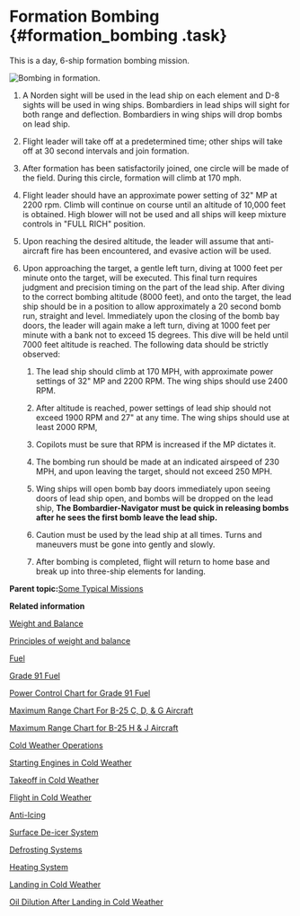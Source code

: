 # Formation Bombing {#formation_bombing .task}

This is a day, 6-ship formation bombing mission.

![Bombing in formation.](../images/formation_bombing.png "Formation bombing")

1.  A Norden sight will be used in the lead ship on each element and D-8 sights will be used in wing ships. Bombardiers in lead ships will sight for both range and deflection. Bombardiers in wing ships will drop bombs on lead ship.

2.  Flight leader will take off at a predetermined time; other ships will take off at 30 second intervals and join formation.

3.  After formation has been satisfactorily joined, one circle will be made of the field. During this circle, formation will climb at 170 mph.

4.  Flight leader should have an approximate power setting of 32" MP at 2200 rpm. Climb will continue on course until an altitude of 10,000 feet is obtained. High blower will not be used and all ships will keep mixture controls in "FULL RICH" position.

5.  Upon reaching the desired altitude, the leader will assume that anti-aircraft fire has been encountered, and evasive action will be used.

6.  Upon approaching the target, a gentle left turn, diving at 1000 feet per minute onto the target, will be executed. This final turn requires judgment and precision timing on the part of the lead ship. After diving to the correct bombing altitude \(8000 feet\), and onto the target, the lead ship should be in a position to allow approximately a 20 second bomb run, straight and level. Immediately upon the closing of the bomb bay doors, the leader will again make a left turn, diving at 1000 feet per minute with a bank not to exceed 15 degrees. This dive will be held until 7000 feet altitude is reached. The following data should be strictly observed:

    1.  The lead ship should climb at 170 MPH, with approximate power settings of 32" MP and 2200 RPM. The wing ships should use 2400 RPM.

    2.  After altitude is reached, power settings of lead ship should not exceed 1900 RPM and 27" at any time. The wing ships should use at least 2000 RPM,

    3.  Copilots must be sure that RPM is increased if the MP dictates it.

    4.  The bombing run should be made at an indicated airspeed of 230 MPH, and upon leaving the target, should not exceed 250 MPH.

    5.  Wing ships will open bomb bay doors immediately upon seeing doors of lead ship open, and bombs will be dropped on the lead ship, **The Bombardier-Navigator must be quick in releasing bombs after he sees the first bomb leave the lead ship.**

    6.  Caution must be used by the lead ship at all times. Turns and maneuvers must be gone into gently and slowly.

    7.  After bombing is completed, flight will return to home base and break up into three-ship elements for landing.


**Parent topic:**[Some Typical Missions](../topics/some_typical_missions.md)

**Related information**  


[Weight and Balance](../topics/WeightAndBalance.md)

[Principles of weight and balance](../topics/PrinciplesOfWeightAndBalance.md)

[Fuel](../topics/fuel.md)

[Grade 91 Fuel](../topics/grade_91_fuel.md)

[Power Control Chart for Grade 91 Fuel](../topics/power_control_chart_for_grade_91_fuel.md)

[Maximum Range Chart For B-25 C, D, & G Aircraft](../topics/maximum_range_chart_for_b_25_c_d_and_g_aircraft.md)

[Maximum Range Chart for B-25 H & J Aircraft](../topics/maximum_range_chart_for_b_25_h_and_j_aircraft.md)

[Cold Weather Operations](../topics/cold_weather_operations.md)

[Starting Engines in Cold Weather](../topics/starting_engines_in_cold_weather.md)

[Takeoff in Cold Weather](../topics/takeoff_in_cold_weather.md)

[Flight in Cold Weather](../topics/flight_in_cold_weather.md)

[Anti-Icing](../topics/anti_icing.md)

[Surface De-icer System](../topics/surface_de_icer_system.md)

[Defrosting Systems](../topics/defrosting_systems.md)

[Heating System](../topics/heating_system.md)

[Landing in Cold Weather](../topics/landing_in_cold_weather.md)

[Oil Dilution After Landing in Cold Weather](../topics/oil_dilution_after_landing_in_cold_weather.md)

